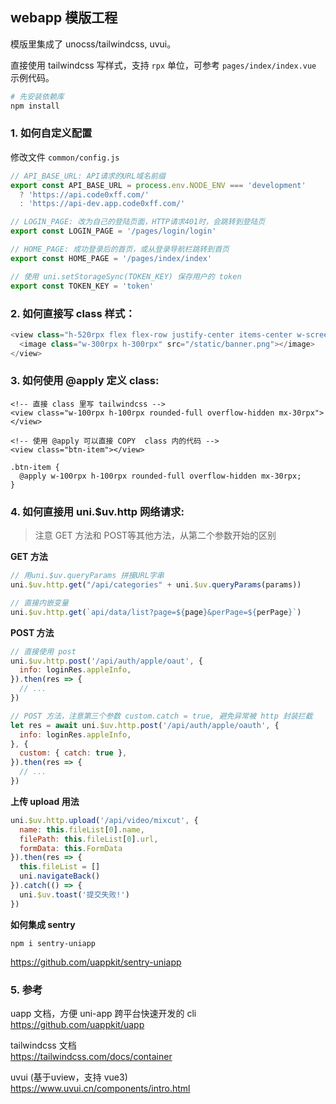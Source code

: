 ## webapp 模版工程

模版里集成了 unocss/tailwindcss, uvui。

直接使用 tailwindcss 写样式，支持 `rpx` 单位，可参考 `pages/index/index.vue` 示例代码。

```bash
# 先安装依赖库
npm install
```

### 1. 如何自定义配置

修改文件 `common/config.js`

```js
// API_BASE_URL: API请求的URL域名前缀
export const API_BASE_URL = process.env.NODE_ENV === 'development'
  ? 'https://api.code0xff.com/'
  : 'https://api-dev.app.code0xff.com/'

// LOGIN_PAGE: 改为自己的登陆页面，HTTP请求401时，会跳转到登陆页
export const LOGIN_PAGE = '/pages/login/login'

// HOME_PAGE: 成功登录后的首页，或从登录导航栏跳转到首页
export const HOME_PAGE = '/pages/index/index'

// 使用 uni.setStorageSync(TOKEN_KEY) 保存用户的 token
export const TOKEN_KEY = 'token'

```

### 2. 如何直接写 class 样式：

```js
<view class="h-520rpx flex flex-row justify-center items-center w-screen">
  <image class="w-300rpx h-300rpx" src="/static/banner.png"></image>
</view>
```


### 3. 如何使用 @apply 定义 class:

```vue
<!-- 直接 class 里写 tailwindcss -->
<view class="w-100rpx h-100rpx rounded-full overflow-hidden mx-30rpx"></view>
```

```vue
<!-- 使用 @apply 可以直接 COPY  class 内的代码 -->
<view class="btn-item"></view>

.btn-item {
  @apply w-100rpx h-100rpx rounded-full overflow-hidden mx-30rpx;
}
```

### 4. 如何直接用 uni.$uv.http 网络请求:

> 注意 GET 方法和 POST等其他方法，从第二个参数开始的区别

**GET 方法**

```js
// 用uni.$uv.queryParams 拼接URL字串
uni.$uv.http.get("/api/categories" + uni.$uv.queryParams(params))

// 直接内嵌变量
uni.$uv.http.get(`api/data/list?page=${page}&perPage=${perPage}`)
```

**POST 方法**

```js
// 直接使用 post
uni.$uv.http.post('/api/auth/apple/oaut', {
  info: loginRes.appleInfo,
}).then(res => {
  // ...
})

// POST 方法，注意第三个参数 custom.catch = true, 避免异常被 http 封装拦截
let res = await uni.$uv.http.post('/api/auth/apple/oauth', {
  info: loginRes.appleInfo,
}, {
  custom: { catch: true },
}).then(res => {
  // ...
})
```

**上传 upload 用法**

```js
uni.$uv.http.upload('/api/video/mixcut', {
  name: this.fileList[0].name,
  filePath: this.fileList[0].url,
  formData: this.FormData
}).then(res => {
  this.fileList = []
  uni.navigateBack()
}).catch(() => {
  uni.$uv.toast('提交失败!')
})
```

**如何集成 sentry**

`npm i sentry-uniapp`

<https://github.com/uappkit/sentry-uniapp>

### 5. 参考

uapp 文档，方便 uni-app 跨平台快速开发的 cli  
<https://github.com/uappkit/uapp>

tailwindcss 文档  
<https://tailwindcss.com/docs/container>

uvui (基于uview，支持 vue3)  
https://www.uvui.cn/components/intro.html
